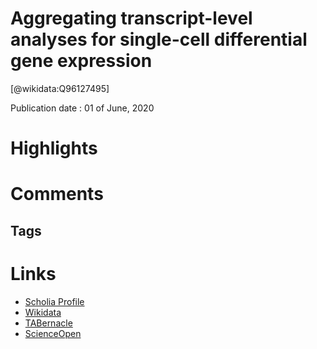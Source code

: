 
Aggregating transcript-level analyses for single-cell differential gene expression
==================================================================================
  
  [@wikidata:Q96127495]  
  
Publication date : 01 of June, 2020  

# Highlights

# Comments

## Tags

# Links
  
 * [Scholia Profile](https://scholia.toolforge.org/work/Q96127495)  
 * [Wikidata](https://www.wikidata.org/wiki/Q96127495)  
 * [TABernacle](https://tabernacle.toolforge.org/?#/tab/manual/Q96127495/P921%3BP4510)  
 * [ScienceOpen](https://www.scienceopen.com/search#('v'~3_'id'~''_'isExactMatch'~true_'context'~null_'kind'~77_'order'~0_'orderLowestFirst'~false_'query'~'Aggregating%20transcript-level%20analyses%20for%20single-cell%20differential%20gene%20expression'_'filters'~!*_'hideOthers'~false))  
